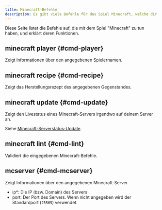 ```yaml
---
title: Minecraft-Befehle
description: Es gibt viele Befehle für das Spiel Minecraft, welche dir schnellen Zugriff auf Informationen ermöglichen.
---
```


Diese Seite listet die Befehle auf, die mit dem Spiel "Minecraft" zu tun haben, und erklärt deren Funktionen.

## minecraft player {#cmd-player}

<Command slash="minecraft player name:Spielername" message="minecraft player <Spielername>"></Command>

Zeigt Informationen über den angegebenen Spielernamen.

## minecraft recipe {#cmd-recipe}

<Command slash="minecraft recipe item:Deutscher Name eines Minecraft-Gegenstandes" message="minecraft recipe <Deutscher Name eines Minecraft-Gegenstandes>"></Command>

Zeigt das Herstellungsrezept des angegebenen Gegenstandes.

## minecraft update {#cmd-update}

<Command slash="minecraft update"></Command>

Zeigt den Livestatus eines Minecraft-Servers irgendwo auf deinem Server an.

Siehe [Minecraft-Serverstatus-Update](/mcupdate).

## minecraft lint {#cmd-lint}

<Command slash="minecraft lint command:Minecraft-Befehle" message="minecraft lint <Minecraft-Befehle>"></Command>

Validiert die eingegebenen Minecraft-Befehle.

## mcserver {#cmd-mcserver}

<Command slash="mcserver ip:Server-IP [port:Serverport]" message="mcserver <Server-IP> [<Serverport>]"></Command>

Zeigt Informationen über den angegebenen Minecraft-Server.

- ip*: Die IP (bzw. Domain) des Servers
- port: Der Port des Servers. Wenn nicht angegeben wird der Standardport (`25565`) verwendet.
